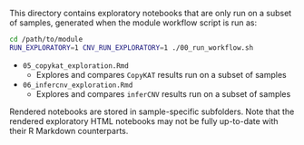 This directory contains exploratory notebooks that are only run on a subset of samples, generated when the module workflow script is run as:

```sh
cd /path/to/module
RUN_EXPLORATORY=1 CNV_RUN_EXPLORATORY=1 ./00_run_workflow.sh
```

- `05_copykat_exploration.Rmd`
  - Explores and compares `CopyKAT` results run on a subset of samples
- `06_infercnv_exploration.Rmd`
  - Explores and compares `inferCNV` results run on a subset of samples


Rendered notebooks are stored in sample-specific subfolders.
Note that the rendered exploratory HTML notebooks may not be fully up-to-date with their R Markdown counterparts.
